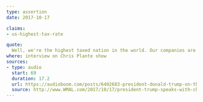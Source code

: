 ```yaml
---
type: assertion
date: 2017-10-17

claims:
- us-highest-tax-rate

quote:
  Well, we're the highest taxed nation in the world. Our companies are leaving -- although I've stopped the flow to a large extent. Our companies are leaving because our taxes are so high, so they're going to other countries where they pay much lower taxes. They're firing our workers; everybody is fired. They open up, and then they build product, then they sell it right back into our country.
where: interview on Chris Plante show
sources:
- type: audio
  start: 69
  duration: 17.2
  url: https://audioboom.com/posts/6402683-president-donald-trump-on-the-chris-plante-show.mp3?source=rss&stitched=1
  source: http://www.WMAL.com/2017/10/17/president-trump-speaks-with-chris-plante-on-wmal/
---
```

